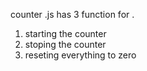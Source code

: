 counter .js has 3 function  for .

1. starting the counter
2. stoping the counter
3. reseting everything to zero
